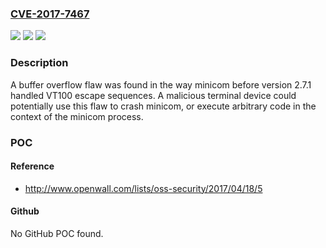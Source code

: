### [CVE-2017-7467](https://cve.mitre.org/cgi-bin/cvename.cgi?name=CVE-2017-7467)
![](https://img.shields.io/static/v1?label=Product&message=minicom&color=blue)
![](https://img.shields.io/static/v1?label=Version&message=n%2Fa&color=blue)
![](https://img.shields.io/static/v1?label=Vulnerability&message=CWE-787&color=brighgreen)

### Description

A buffer overflow flaw was found in the way minicom before version 2.7.1 handled VT100 escape sequences. A malicious terminal device could potentially use this flaw to crash minicom, or execute arbitrary code in the context of the minicom process.

### POC

#### Reference
- http://www.openwall.com/lists/oss-security/2017/04/18/5

#### Github
No GitHub POC found.

